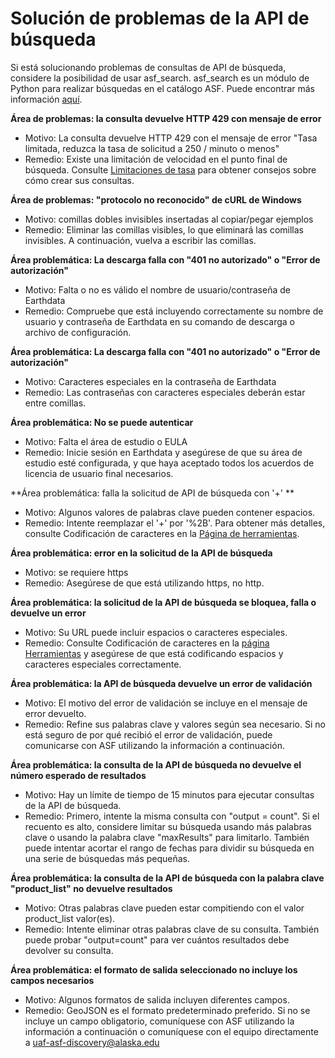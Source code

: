 # Solución de problemas de la API de búsqueda

Si está solucionando problemas de consultas de API de búsqueda, considere la posibilidad de usar asf_search. asf_search es un módulo de Python para realizar búsquedas en el catálogo ASF. Puede encontrar más información [aquí](/asf_search/basics).

**Área de problemas: la consulta devuelve HTTP 429 con mensaje de error**

- Motivo: La consulta devuelve HTTP 429 con el mensaje de error "Tasa limitada, reduzca la tasa de solicitud a 250 / minuto o menos"
- Remedio: Existe una limitación de velocidad en el punto final de búsqueda. Consulte [Limitaciones de tasa](/api/cookbook/#rate-limitation-on-search-endpoint) para obtener consejos sobre cómo crear sus consultas. 

**Área de problemas: "protocolo no reconocido" de cURL de Windows**

- Motivo: comillas dobles invisibles insertadas al copiar/pegar ejemplos
- Remedio: Eliminar las comillas visibles, lo que eliminará las comillas invisibles. A continuación, vuelva a escribir las comillas.

**Área problemática: La descarga falla con "401 no autorizado" o "Error de autorización"**

- Motivo: Falta o no es válido el nombre de usuario/contraseña de Earthdata
- Remedio: Compruebe que está incluyendo correctamente su nombre de usuario y contraseña de Earthdata en su comando de descarga o archivo de configuración.

**Área problemática: La descarga falla con "401 no autorizado" o "Error de autorización"**

- Motivo: Caracteres especiales en la contraseña de Earthdata
- Remedio: Las contraseñas con caracteres especiales deberán estar entre comillas.

**Área problemática: No se puede autenticar**

- Motivo: Falta el área de estudio o EULA
- Remedio: Inicie sesión en Earthdata y asegúrese de que su área de estudio esté configurada, y que haya aceptado todos los acuerdos de licencia de usuario final necesarios.

**Área problemática: falla la solicitud de API de búsqueda con '+' **

- Motivo: Algunos valores de palabras clave pueden contener espacios.
- Remedio: Intente reemplazar el '+' por '%2B'. Para obtener más detalles, consulte Codificación de caracteres en la [Página de herramientas](/api/tools).

**Área problemática: error en la solicitud de la API de búsqueda**

- Motivo: se requiere https
- Remedio: Asegúrese de que está utilizando https, no http.

**Área problemática: la solicitud de la API de búsqueda se bloquea, falla o devuelve un error**

- Motivo: Su URL puede incluir espacios o caracteres especiales.
- Remedio: Consulte Codificación de caracteres en la [página Herramientas](/api/tools) y asegúrese de que está codificando espacios y caracteres especiales correctamente.

**Área problemática: la API de búsqueda devuelve un error de validación**

- Motivo: El motivo del error de validación se incluye en el mensaje de error devuelto.
- Remedio: Refine sus palabras clave y valores según sea necesario. Si no está seguro de por qué recibió el error de validación, puede comunicarse con ASF utilizando la información a continuación.

**Área problemática: la consulta de la API de búsqueda no devuelve el número esperado de resultados**

- Motivo: Hay un límite de tiempo de 15 minutos para ejecutar consultas de la API de búsqueda.
- Remedio: Primero, intente la misma consulta con "output = count". Si el recuento es alto, considere limitar su búsqueda usando más palabras clave o usando la palabra clave "maxResults" para limitarlo. También puede intentar acortar el rango de fechas para dividir su búsqueda en una serie de búsquedas más pequeñas.

**Área problemática: la consulta de la API de búsqueda con la palabra clave "product_list" no devuelve resultados**

- Motivo: Otras palabras clave pueden estar compitiendo con el valor product_list valor(es).
- Remedio: Intente eliminar otras palabras clave de su consulta. También puede probar "output=count" para ver cuántos resultados debe devolver su consulta.

**Área problemática: el formato de salida seleccionado no incluye los campos necesarios**

- Motivo: Algunos formatos de salida incluyen diferentes campos.
- Remedio: GeoJSON es el formato predeterminado preferido. Si no se incluye un campo obligatorio, comuníquese con ASF utilizando la información a continuación o comuníquese con el equipo directamente a <uaf-asf-discovery@alaska.edu>

<!-- - Área problemática: Certificado rechazado
	- Motivo: Certificados de terceros desactualizados, un problema para las búsquedas https
	- Remedio: Utilice http O deshabilite las comprobaciones de certificados.
		- [rizo](https://curl.se/docs/manpage.html) –inseguro
		- [wget](https://www.gnu.org/software/wget/) –no-check-certificate
 -->
